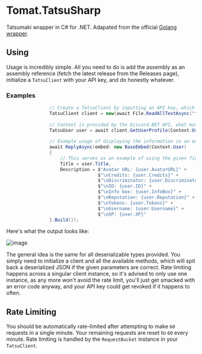# Tomat.TatsuSharp
Tatsumaki wrapper in C# for .NET. Adapated from the official [Golang wrapper](https://github.com/tatsuworks/tatsu-api-go).

## Using
Usage is incredibly simple. All you need to do is add the assembly as an assembly reference (fetch the latest release from the Releases page), initialize a `TatsuClient` with your API key, and do honestly whatever.

### Examples
```cs
                // Create a TatsuClient by inputting an API key, which is read from a text file in this example.
                TatsuClient client = new(await File.ReadAllTextAsync("tatsu.txt"));
                
                // Context is provided by the Discord.NET API, what matters is we're using the client's IDs.
                TatsuUser user = await client.GetUserProfile(Context.User.Id.ToString());
                
                // Example usage of displaying the information in an embed.
                await ReplyAsync(embed: new BaseEmbed(Context.User)
                {
                    // This serves as an example of using the given fields of a TatsuUser, which stores global Tatsu information (XP, rep, etc.)
                    Title = user.Title,
                    Description = $"Avatar URL: {user.AvatarURL}" +
                                  $"\nCredits: {user.Credits}" +
                                  $"\nDiscriminator: {user.Discriminator}" +
                                  $"\nID: {user.ID}" +
                                  $"\nInfo box: {user.InfoBox}" +
                                  $"\nReputation: {user.Reputation}" +
                                  $"\nTokens: {user.Tokens}" +
                                  $"\nUsername: {user.Username}" +
                                  $"\nXP: {user.XP}"
                }.Build());
```

Here's what the output looks like:

![image](https://user-images.githubusercontent.com/27323911/117924059-013ea800-b2aa-11eb-9afb-4024e3eb757b.png)

The general idea is the same for all deserializable types provided. You simply need to initialize a client and all the available methods, which will spit back a deserialized JSON if the given parameters are correct. Rate limiting happens across a singular client instance, so it's advised to only use one instance, as any more won't avoid the rate limit, you'll just get smacked with an error code anyway, and your API key could get revoked if it happens to often.

## Rate Limiting
You should be automatically rate-limited after attempting to make `60` requests in a single minute. Your remaining requests are reset to `60` every minute. Rate limiting is handled by the `RequestBucket` instance in your `TatsuClient`.
